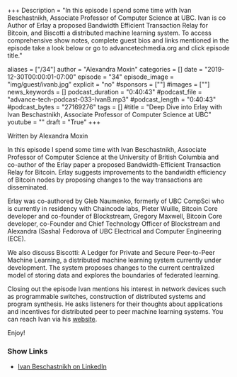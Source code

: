 +++
Description = "In this episode I spend some time with Ivan Beschastnikh, Associate Professor of Computer Science at UBC. Ivan is co Author of Erlay a proposed Bandwidth Efficient Transaction Relay for Bitcoin, and Biscotti a distributed machine learning system. To access comprehensive show notes, complete guest bios and links mentioned in the episode take a look below or go to advancetechmedia.org and click episode title."

aliases = ["/34"]
author = "Alexandra Moxin"
categories = []
date = "2019-12-30T00:00:01-07:00"
episode = "34"
episode_image = "img/guest/ivanb.jpg"
explicit = "no"
#sponsors = [""]
#images = [""]
news_keywords = []
podcast_duration = "0:40:43"
#podcast_file = "advance-tech-podcast-033-IvanB.mp3"
#podcast_length = "0:40:43"
#podcast_bytes = "27169276"
tags = []
#title = "Deep Dive into Erlay with Ivan Beschastnikh, Associate Professor of Computer Science at UBC"
youtube = ""
draft = "True"
+++

Written by Alexandra Moxin

In this episode I spend some time with Ivan Beschastnikh, Associate Professor of Computer Science at the University of British Columbia and co-author of the Erlay paper a proposed Bandwidth-Efficient Transaction Relay for Bitcoin. Erlay suggests improvements to the bandwidth efficiency of Bitcoin nodes by proposing changes to the way transactions are disseminated.

Erlay was co-authored by Gleb Naumenko, formerly of UBC CompSci who is currently in residency with Chaincode labs, Pieter Wuille, Bitcoin Core developer and co-founder of Blockstream, Gregory Maxwell, Bitcoin Core developer, co-Founder and Chief Technology Officer of Blockstream and Alexandra (Sasha) Fedorova of UBC Electrical and Computer Engineering (ECE).

We also discuss Biscotti: A Ledger for Private and Secure Peer-to-Peer Machine Learning, a distributed machine learning system currently under development. The system proposes changes to the current centralized model of storing data and explores the boundaries of federated learning.

Closing out the episode Ivan mentions his interest in network devices such as programmable switches, construction of  distributed systems and program synthesis. He asks listeners for their thoughts about applications and incentives for distributed peer to peer machine learning systems. You can reach Ivan via his [website](https://www.cs.ubc.ca/~bestchai/).

Enjoy!

### Show Links

* [Ivan Beschastnikh on LinkedIn](https://www.linkedin.com/in/ivan-beschastnikh-b63a36a7/)
